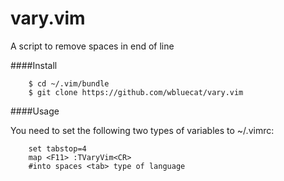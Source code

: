 
vary.vim
========

A script to remove spaces in end of line

####Install

```
	$ cd ~/.vim/bundle
	$ git clone https://github.com/wbluecat/vary.vim
```

####Usage

You need to set the following two types of variables to ~/.vimrc:


```
	set tabstop=4
	map <F11> :TVaryVim<CR>
	#into spaces <tab> type of language
```


